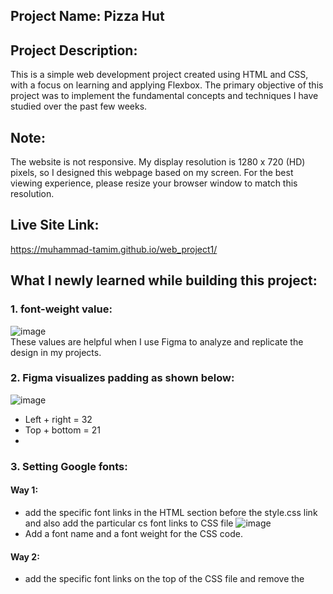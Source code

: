 ## Project Name: Pizza Hut
## Project Description:
This is a simple web development project created using HTML and CSS, with a focus on learning and applying Flexbox. The primary objective of this project was to implement the fundamental concepts and techniques I have studied over the past few weeks.
## Note:
The website is not responsive. My display resolution is 1280 x 720 (HD) pixels, so I designed this webpage based on my screen. For the best viewing experience, please resize your browser window to match this resolution.
## Live Site Link:
https://muhammad-tamim.github.io/web_project1/
## What I newly learned while building this project:
### 1. font-weight value:
![image](https://github.com/user-attachments/assets/3bac4a57-5e0a-4f03-849e-f1f179feeca0)     
These values are helpful when I use Figma to analyze and replicate the design in my projects.

### 2. Figma visualizes padding as shown below:
![image](https://github.com/user-attachments/assets/1c6e0308-994b-4419-a8a6-f93908c7287d)
- Left + right = 32
- Top + bottom = 21
- 
### 3. Setting Google fonts:
#### Way 1:
- add the specific font links in the HTML <head> section before the style.css link and also add the particular cs font links to CSS file
![image](https://github.com/user-attachments/assets/7c375e57-c108-4ac1-8437-b951a8bd3212)
- Add a font name and a font weight for the CSS code.

#### Way 2:
  - add the specific font links on the top of the CSS file and remove the <style> tag.
![image](https://github.com/user-attachments/assets/788f4f9f-c766-4fbf-b77b-76bf9d5e8f73)
  - Add a font name and a font weight for the CSS code.

### 4. Setting Font Awesome:
  - Collectkit a kit from the font Awesome website and paste the kit <script> tag in the <head> section above the style.css link

### 5. Using IMGBB to upload images:
  - If the images are not shown on the GitHub live site Use IMGBB to upload the images and use the provided link in src attribute in the <img> tag.
<br>
<br>    
I am continuously learning and improving myself, so your feedback and suggestions would mean a lot to me. 
Thank you for checking out my project! 😊
